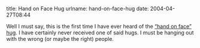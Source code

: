 title: Hand on Face Hug
urlname: hand-on-face-hug
date: 2004-04-27T08:44

Well I must say, this is the first time I have ever heard of the [&ldquo;hand on face&rdquo; hug](http://lyndsayctr.blogspot.com/2004/04/art-of-hand-on-face-hug.html). I have certainly never received one of said hugs. I must be hanging out with the wrong (or maybe the right) people.